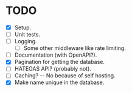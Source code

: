 # TODO

- [X] Setup.
- [ ] Unit tests.
- [ ] Logging.
    - [ ] Some other middleware like rate limiting.
- [ ] Documentation (with OpenAPI?).
- [X] Pagination for getting the database.
- [ ] HATEOAS API? (probably not).
- [ ] Caching? -- No because of self hosting.
- [X] Make name unique in the database.